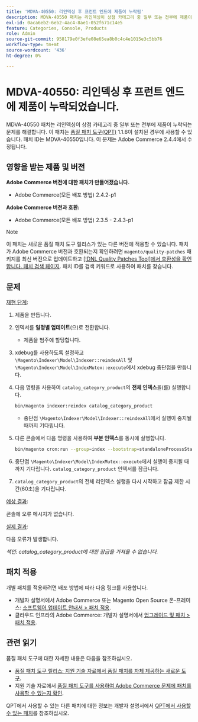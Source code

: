 ```yaml
---
title: 'MDVA-40550: 리인덱싱 후 프런트 엔드에 제품이 누락됨'
description: MDVA-40550 패치는 리인덱싱이 상점 카테고리 중 일부 또는 전부에 제품이 누락되는 문제를 해결합니다. 이 패치는 [Quality Patches Tool (QPT)](/help/announcements/adobe-commerce-announcements/magento-quality-patches-released-new-tool-to-self-serve-quality-patches.md) 1.1.6이 설치된 경우 사용할 수 있습니다. 패치 ID는 MDVA-40550입니다. 이 문제는 Adobe Commerce 2.4.4에서 수정됩니다.
exl-id: 0aca6eb2-6eb2-4ac4-8ae1-052f671c14e5
feature: Categories, Console, Products
role: Admin
source-git-commit: 958179e0f3efe08e65ea8b0c4c4e1015e3c5bb76
workflow-type: tm+mt
source-wordcount: '436'
ht-degree: 0%

---
```


# MDVA-40550: 리인덱싱 후 프런트 엔드에 제품이 누락되었습니다.

MDVA-40550 패치는 리인덱싱이 상점 카테고리 중 일부 또는 전부에 제품이 누락되는 문제를 해결합니다. 이 패치는 [품질 패치 도구(QPT)](/help/announcements/adobe-commerce-announcements/magento-quality-patches-released-new-tool-to-self-serve-quality-patches.md) 1.1.6이 설치된 경우에 사용할 수 있습니다. 패치 ID는 MDVA-40550입니다. 이 문제는 Adobe Commerce 2.4.4에서 수정됩니다.

## 영향을 받는 제품 및 버전

**Adobe Commerce 버전에 대한 패치가 만들어졌습니다.**

* Adobe Commerce(모든 배포 방법) 2.4.2-p1

**Adobe Commerce 버전과 호환:**

* Adobe Commerce(모든 배포 방법) 2.3.5 - 2.4.3-p1

>[!NOTE]
>
>이 패치는 새로운 품질 패치 도구 릴리스가 있는 다른 버전에 적용할 수 있습니다. 패치가 Adobe Commerce 버전과 호환되는지 확인하려면 `magento/quality-patches` 패키지를 최신 버전으로 업데이트하고 [[!DNL Quality Patches Tool]에서 호환성을 확인합니다. 패치 검색 페이지](https://devdocs.magento.com/quality-patches/tool.html#patch-grid). 패치 ID를 검색 키워드로 사용하여 패치를 찾습니다.

## 문제

<u>재현 단계</u>:

1. 제품을 만듭니다.
1. 인덱서를 **일정별 업데이트**(으)로 전환합니다.
   * 제품을 범주에 할당합니다.
1. xdebug를 사용하도록 설정하고 `\Magento\Indexer\Model\Indexer::reindexAll` 및 `\Magento\Indexer\Model\IndexMutex::execute`에서 xdebug 중단점을 만듭니다.
1. 다음 명령을 사용하여 `catalog_category_product`의 **전체 인덱스**&#x200B;을(를) 실행합니다.

   ```bash
   bin/magento indexer:reindex catalog_category_product
   ```

   * 중단점 `\Magento\Indexer\Model\Indexer::reindexAll`에서 실행이 중지될 때까지 기다립니다.

1. 다른 콘솔에서 다음 명령을 사용하여 **부분 인덱스**&#x200B;를 동시에 실행합니다.

   ```bash
   bin/magento cron:run --group=index --bootstrap=standaloneProcessStarted=1
   ```

1. 중단점 `\Magento\Indexer\Model\IndexMutex::execute`에서 실행이 중지될 때까지 기다립니다. `catalog_category_product` 인덱서를 잠급니다.
1. `catalog_category_product`의 전체 리인덱스 실행을 다시 시작하고 잠금 제한 시간(60초)을 기다립니다.

<u>예상 결과</u>:

콘솔에 오류 메시지가 없습니다.

<u>실제 결과</u>:

다음 오류가 발생합니다.

*색인: catalog_category_product에 대한 잠금을 가져올 수 없습니다.*

## 패치 적용

개별 패치를 적용하려면 배포 방법에 따라 다음 링크를 사용합니다.

* 개발자 설명서에서 Adobe Commerce 또는 Magento Open Source 온-프레미스: [소프트웨어 업데이트 안내서 > 패치 적용](https://devdocs.magento.com/guides/v2.4/comp-mgr/patching/mqp.html).
* 클라우드 인프라의 Adobe Commerce: 개발자 설명서에서 [업그레이드 및 패치 > 패치 적용](https://devdocs.magento.com/cloud/project/project-patch.html).

## 관련 읽기

품질 패치 도구에 대한 자세한 내용은 다음을 참조하십시오.

* [품질 패치 도구 릴리스: 지원 기술 자료에서 품질 패치를 자체 제공하는 새로운 도구](/help/announcements/adobe-commerce-announcements/magento-quality-patches-released-new-tool-to-self-serve-quality-patches.md).
* 지원 기술 자료에서 [품질 패치 도구를 사용하여 Adobe Commerce 문제에 패치를 사용할 수 있는지 확인](/help/support-tools/patches-available-in-qpt-tool/check-patch-for-magento-issue-with-magento-quality-patches.md).

QPT에서 사용할 수 있는 다른 패치에 대한 정보는 개발자 설명서에서 [QPT에서 사용할 수 있는 패치](https://devdocs.magento.com/quality-patches/tool.html#patch-grid)를 참조하십시오.
